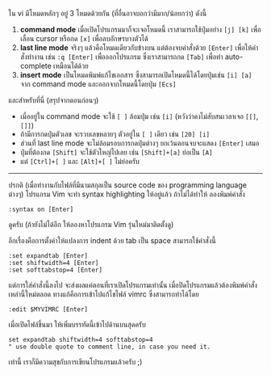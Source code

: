 ﻿ใน vi มีโหมดหลักๆ อยู่ 3 โหมดด้วยกัน (ที่อื่นอาจบอกว่ามีมาก/น้อยกว่า) ดังนี้

1. **command mode** เมื่อเปิดโปรแกรมมาก็จะเจอโหมดนี้ เราสามารถใช้ปุ่มอย่าง `[j] [k]` เพื่อเลื่อน cursor หรือกด `[x]` เพื่อลบอักษรบางตัวได้
2. **last line mode** จริงๆ แล้วคือโหมดเดียวกับข้างบน แต่ต้องจบคำสั่งด้วย `[Enter]` เพื่อให้คำสั่งทำงาน เช่น `:q [Enter]` เพื่อออกโปรแกรม ซึ่งเราสามารถกด `[Tab]` เพื่อทำ auto-complete เหมือนได้ด้วย
3. **insert mode** เป็นโหมดพิมพ์แก้ไขเอกสาร ซึ่งสามารถเปิดโหมดนี้ได้โดยปุ่มเช่น `[i] [a]` จาก command mode และออกจากโหมดนี้โดยปุ่ม `[Ecs]`

และสำหรับที่นี่ (สรุปจากตอนก่อนๆ)

- เมื่ออยู่ใน command mode จะใช้ `[ ]` ล้อมปุ่ม เช่น `[i]` (หวังว่าคงไม่สับสนเวลาเจอ `[[]`, `[]]`)
- ถ้ามีการกดปุ่มตัวเลข จะรวบเลขหลายๆ ตัวอยู่ใน `[ ]` เดียว เช่น `[20] [i]`
- ส่วนที่ last line mode จะไม่ล้อมรอบการกดปุ่มต่างๆ ยกเว้นตอนจบจะแสดง `[Enter]` เสมอ
- ปุ่มที่ต้องกด `[Shift]` จะใช้ตัวใหญ่ไปเลย เช่น `[Shift]+[a]` ย่อเป็น `[A]`
- แต่ `[Ctrl]+[ ]` และ `[Alt]+[ ]` ไม่ย่อครับ

---

ปรกติ (เมื่อทำงานกับไฟล์ที่มีนามสกุลเป็น source code ของ programming language ต่างๆ) โปรแกรม Vim จะทำ syntax highlighting ให้อยู่แล้ว ถ้าไม่ได้ทำให้ ลองพิมพ์คำสั่ง

	:syntax on [Enter]

ดูครับ (ถ้ายังไม่ได้อีก ให้ลองหาโปรแกรม Vim รุ่นใหม่มาติดตั้งดู)

อีกเรื่องคือการตั้งค่าให้แปลงการ indent ด้วย tab เป็น space สามารถใช้คำสั่งนี้

	:set expandtab [Enter]
	:set shiftwidth=4 [Enter]
	:set softtabstop=4 [Enter]

แต่การใส่คำสั่งนี้ลงไป จะส่งผลแค่ตอนที่เราเปิดโปรแกรมเท่านั้น เมื่อปิดโปรแกรมแล้วต้องพิมพ์คำสั่งเหล่านี้ใหม่ตลอด  ทางแก้คือการเข้าไปแก้ไขไฟล์ vimrc ซึ่งสามารถทำได้โดย

	:edit $MYVIMRC [Enter]

เมื่อเปิดไฟล์ขึ้นมา ให้เพิ่มบรรทัดนี้เข้าไปด้านบนสุดครับ

	set expandtab shiftwidth=4 softtabstop=4
	" use double quote to comment line, in case you need it.

เท่านี้ เราก็มีความสุขกับการเขียนโปรแกรมแล้วครับ ;)
